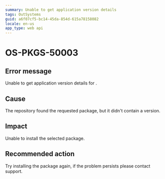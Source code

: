 ```yaml
---
summary: Unable to get application version details
tags: OutSystems
guid: a6f07cf5-bc14-45da-854d-615a78158082
locale: en-us
app_type: web api
---
```


# OS-PKGS-50003

## Error message

Unable to get application version details for <packageName>.

## Cause

The repository found the requested package, but it didn't contain a version.

## Impact

Unable to install the selected package.

## Recommended action

Try installing the package again, if the problem persists please contact support.
